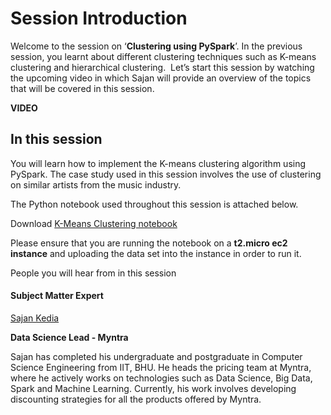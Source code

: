 # Session Introduction

Welcome to the session on ‘**Clustering using PySpark**’. In the previous session, you learnt about different clustering techniques such as K-means clustering and hierarchical clustering.  Let’s start this session by watching the upcoming video in which Sajan will provide an overview of the topics that will be covered in this session.

**VIDEO**

## In this session

You will learn how to implement the K-means clustering algorithm using PySpark. The case study used in this session involves the use of clustering on similar artists from the music industry.

The Python notebook used throughout this session is attached below.

Download [K-Means Clustering notebook](Clustering_pyspark.ipynb)

Please ensure that you are running the notebook on a **t2.micro ec2 instance** and uploading the data set into the instance in order to run it.

People you will hear from in this session

#### Subject Matter Expert

[Sajan Kedia](https://www.linkedin.com/in/sajan-kedia-b06a6821/)

**Data Science Lead - Myntra**

Sajan has completed his undergraduate and postgraduate in Computer Science Engineering from IIT, BHU. He heads the pricing team at Myntra, where he actively works on technologies such as Data Science, Big Data, Spark and Machine Learning. Currently, his work involves developing discounting strategies for all the products offered by Myntra.